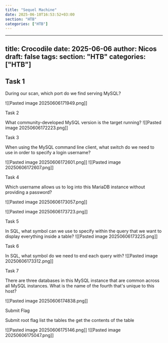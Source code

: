 ```yaml
---
title: "Sequel Machine"
date: 2025-06-10T16:53:52+03:00
section: "HTB"
categories: ["HTB"]
---
```

---
title: Crocodile
date: 2025-06-06
author: Nicos
draft: false
tags: 
section: "HTB"
categories: ["HTB"]
---
## Task 1

During our scan, which port do we find serving MySQL?

![[Pasted image 20250606171949.png]]

Task 2

What community-developed MySQL version is the target running?
![[Pasted image 20250606172223.png]]

Task 3

When using the MySQL command line client, what switch do we need to use in order to specify a login username?

![[Pasted image 20250606172601.png]]
![[Pasted image 20250606172607.png]]

Task 4

Which username allows us to log into this MariaDB instance without providing a password?

![[Pasted image 20250606173057.png]]

![[Pasted image 20250606173723.png]]


Task 5

In SQL, what symbol can we use to specify within the query that we want to display everything inside a table?
![[Pasted image 20250606173225.png]]

Task 6

In SQL, what symbol do we need to end each query with?
![[Pasted image 20250606173312.png]]

Task 7

There are three databases in this MySQL instance that are common across all MySQL instances. What is the name of the fourth that's unique to this host?

![[Pasted image 20250606174838.png]]

Submit Flag

Submit root flag
list the tables the get the contents of the table

![[Pasted image 20250606175146.png]]
![[Pasted image 20250606175047.png]]


